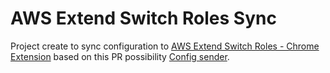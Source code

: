 # AWS Extend Switch Roles Sync

Project create to sync configuration to [AWS Extend Switch Roles - Chrome Extension](https://chrome.google.com/webstore/detail/aws-extend-switch-roles/jpmkfafbacpgapdghgdpembnojdlgkdl) based on this PR possibility [Config sender](https://github.com/tilfin/aws-extend-switch-roles/pull/104).

